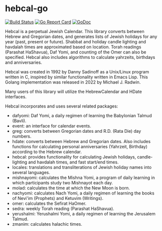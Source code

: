 # hebcal-go

[![Build Status](https://app.travis-ci.com/hebcal/hebcal-go.svg?branch=main)](https://app.travis-ci.com/hebcal/hebcal-go)
[![Go Report Card](https://goreportcard.com/badge/github.com/hebcal/hebcal-go)](https://goreportcard.com/report/github.com/hebcal/hebcal-go)
[![GoDoc](https://pkg.go.dev/badge/github.com/hebcal/hebcal-go?status.svg)](https://pkg.go.dev/github.com/hebcal/hebcal-go)

Hebcal is a perpetual Jewish Calendar. This library converts between
Hebrew and Gregorian dates, and generates lists of Jewish holidays for
any year (past, present or future). Shabbat and holiday candle lighting
and havdalah times are approximated based on location. Torah readings
(Parashat HaShavua), Daf Yomi, and counting of the Omer can also be
specified. Hebcal also includes algorithms to calculate yahrzeits,
birthdays and anniversaries.

Hebcal was created in 1992 by Danny Sadinoff as a Unix/Linux program
written in C, inspired by similar functionality written in Emacs Lisp.
This Golang implementation was released in 2022 by Michael J. Radwin.

Many users of this library will utilize the HebrewCalendar and HDate
interfaces.

Hebcal incorporates and uses several related packages:

  - dafyomi: Daf Yomi, a daily regimen of learning the Babylonian
    Talmud (Bavli).
  - event: an interface for calendar events.
  - greg: converts between Gregorian dates and R.D. (Rata Die)
    day numbers.
  - hdate: converts between Hebrew and Gregorian dates.
    Also includes functions for calculating personal anniversaries
    (Yahrzeit, Birthday) according to the Hebrew calendar.
  - hebcal: provides functionality for calculating Jewish holidays,
    candle-lighting and havdalah times, and fast start/end times.
  - locales: translations and transliterations of Jewish holiday
    names into several languages.
  - mishnayomi: calculates the Mishna Yomi, a program of daily
    learning in which participants study two Mishnayot each day.
  - molad: calculates the time at which the New Moon is born.
  - nachyomi: calculates Nach Yomi, a daily regimen of learning
    the books of Nevi'im (Prophets) and Ketuvim (Writings).
  - omer: calculates the Sefirat HaOmer.
  - sedra: weekly Torah reading (Parashat HaShavua).
  - yerushalmi: Yerushalmi Yomi, a daily regimen of learning the
    Jerusalem Talmud.
  - zmanim: calculates halachic times.
